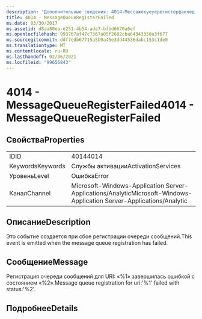 ```yaml
---
description: 'Дополнительные сведения: 4014-Мессажекуеуерегистерфаилед'
title: 4014 - MessageQueueRegisterFailed
ms.date: 03/30/2017
ms.assetid: d8aa80ea-e251-4b54-ade7-bfbd6670a6ef
ms.openlocfilehash: 993767af47c7367a05f2602cba64343350a3f677
ms.sourcegitcommit: ddf7edb67715a5b9a45e3dd44536dabc153c1de0
ms.translationtype: MT
ms.contentlocale: ru-RU
ms.lasthandoff: 02/06/2021
ms.locfileid: "99656843"
---
```

# <a name="4014---messagequeueregisterfailed"></a><span data-ttu-id="8350f-103">4014 - MessageQueueRegisterFailed</span><span class="sxs-lookup"><span data-stu-id="8350f-103">4014 - MessageQueueRegisterFailed</span></span>

## <a name="properties"></a><span data-ttu-id="8350f-104">Свойства</span><span class="sxs-lookup"><span data-stu-id="8350f-104">Properties</span></span>  
  
|||  
|-|-|  
|<span data-ttu-id="8350f-105">ID</span><span class="sxs-lookup"><span data-stu-id="8350f-105">ID</span></span>|<span data-ttu-id="8350f-106">4014</span><span class="sxs-lookup"><span data-stu-id="8350f-106">4014</span></span>|  
|<span data-ttu-id="8350f-107">Keywords</span><span class="sxs-lookup"><span data-stu-id="8350f-107">Keywords</span></span>|<span data-ttu-id="8350f-108">Службы активации</span><span class="sxs-lookup"><span data-stu-id="8350f-108">ActivationServices</span></span>|  
|<span data-ttu-id="8350f-109">Уровень</span><span class="sxs-lookup"><span data-stu-id="8350f-109">Level</span></span>|<span data-ttu-id="8350f-110">Ошибка</span><span class="sxs-lookup"><span data-stu-id="8350f-110">Error</span></span>|  
|<span data-ttu-id="8350f-111">Канал</span><span class="sxs-lookup"><span data-stu-id="8350f-111">Channel</span></span>|<span data-ttu-id="8350f-112">Microsoft-Windows-Application Server-Applications/Analytic</span><span class="sxs-lookup"><span data-stu-id="8350f-112">Microsoft-Windows-Application Server-Applications/Analytic</span></span>|  
  
## <a name="description"></a><span data-ttu-id="8350f-113">Описание</span><span class="sxs-lookup"><span data-stu-id="8350f-113">Description</span></span>  

 <span data-ttu-id="8350f-114">Это событие создается при сбое регистрации очереди сообщений.</span><span class="sxs-lookup"><span data-stu-id="8350f-114">This event is emitted when the message queue registration has failed.</span></span>  
  
## <a name="message"></a><span data-ttu-id="8350f-115">Сообщение</span><span class="sxs-lookup"><span data-stu-id="8350f-115">Message</span></span>  

 <span data-ttu-id="8350f-116">Регистрация очереди сообщений для URI: «%1» завершилась ошибкой с состоянием «%2».</span><span class="sxs-lookup"><span data-stu-id="8350f-116">Message queue registration for uri:'%1' failed with status:'%2'.</span></span>  
  
## <a name="details"></a><span data-ttu-id="8350f-117">Подробнее</span><span class="sxs-lookup"><span data-stu-id="8350f-117">Details</span></span>
